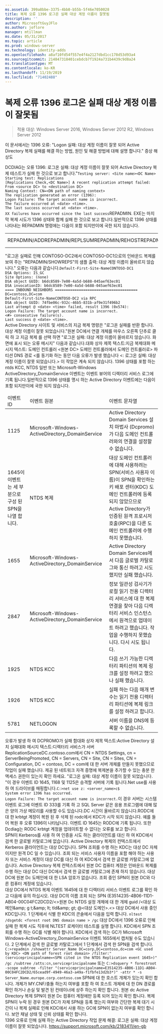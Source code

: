 ```yaml
---
ms.assetid: 399a8bbe-3375-4bb0-b55b-5f46e7050028
title: 복제 오류 1396 로그온 실패 대상 계정 이름이 잘못됨
description: ''
author: MicrosoftGuyJFlo
ms.author: joflore
manager: mtillman
ms.date: 05/31/2017
ms.topic: article
ms.prod: windows-server
ms.technology: identity-adds
ms.openlocfilehash: a8af10fd54f557e4f4a2127dbd1cc178d53d93a4
ms.sourcegitcommit: 214847318401cebdcb7f1924a731b4439c9d8a24
ms.translationtype: MT
ms.contentlocale: ko-KR
ms.lasthandoff: 11/19/2019
ms.locfileid: "71402488"
---
```

# <a name="replication-error-1396-logon-failure-the-target-account-name-is-incorrect"></a>복제 오류 1396 로그온 실패 대상 계정 이름이 잘못됨

>적용 대상: Windows Server 2016, Windows Server 2012 R2, Windows Server 2012


<developerConceptualDocument xmlns="https://ddue.schemas.microsoft.com/authoring/2003/5" xmlns:xlink="https://www.w3.org/1999/xlink" xmlns:xsi="https://www.w3.org/2001/XMLSchema-instance" xsi:schemaLocation="https://ddue.schemas.microsoft.com/authoring/2003/5 http://clixdevr3.blob.core.windows.net/ddueschema/developer.xsd"> <introduction>
    <para>이 문서에서는 1396 오류: &quot;Logon 실패: 대상 계정 이름이 잘못 되어 Active Directory 복제 실패를 해결 하는 방법, 원인 및 해결 방법에 대해 설명 합니다.&quot; </para>
    <list class="bullet"> <listItem>
        <para>
          <link xlink:href="d3a01966-74c9-4c49-ba11-354b9acf7519#BKMK_Symptoms">증상</link>
        </para>
      </listItem> <listItem>
        <para>
          <link xlink:href="d3a01966-74c9-4c49-ba11-354b9acf7519#BKMK_Causes">
        </link></para>
      </listItem> <listItem>
        <para>
          <link xlink:href="d3a01966-74c9-4c49-ba11-354b9acf7519#BKMK_Resolutions">해상도</link>
        </para>
      </listItem>
    </list>
  </introduction>
  <section address="BKMK_Symptoms">
    <title>증상</title>
    <content>
      <para />
      <list class="ordered">
<listItem><para>DCDIAG는 오류 1396: 로그온 실패: 대상 계정 이름이 잘못 되어 Active Directory 복제 테스트가 실패 한 것으로 보고 합니다.&quot;</para><code>Testing server: &lt;Site name&gt;&lt;DC Name&gt;
Starting test: Replications
[Replications Check,&lt;DC Name&gt;] A recent replication attempt failed:
From &lt;source DC&gt; to &lt;destination DC&gt;
Naming Context: CN=&lt;DN path of naming context&gt;
<codeFeaturedElement>The replication generated an error (1396):
Logon Failure: The target account name is incorrect.</codeFeaturedElement>
The failure occurred at &lt;date&gt; &lt;time&gt;.
The last success occurred at &lt;date&gt; &lt;time&gt;.
XX failures have occurred since the last success</code></listItem><listItem><para>REPADMIN. EXE는 마지막 복제 시도가 1396 상태와 함께 실패 한 것으로 보고 합니다.</para><para>일반적으로 1396 상태를 나타내는 REPADMIN 명령에는 다음이 포함 되지만이에 국한 되지 않습니다.</para><table xmlns:caps="https://schemas.microsoft.com/build/caps/2013/11"><tbody><tr><TD><list class="bullet"><listItem><para>REPADMIN/ADD</para></listItem><listItem><para>REPADMIN/REPLSUM</para></listItem><listItem><para>REPADMIN/REHOST</para></listItem><listItem><para>REPADMIN/SHOWVECTOR/LATENCY</para></listItem></list></TD><TD><list class="bullet"><listItem><para>REPADMIN/SHOWREPS</para></listItem><listItem><para>REPADMIN/SHOWREPL</para></listItem><listItem><para>REPADMIN /SYNCALL</para></listItem></list></TD></tr></tbody></table><para>&quot;로그온 실패로 인해 CONTOSO-DC2에서 CONTOSO-DC1으로의 인바운드 복제를 보여 주는 &quot;REPADMIN/SHOWREPS&quot;의 샘플 출력: 대상 계정 이름이 올바르지 않습니다.&quot; 오류는 다음과 같습니다.</para><code>Default-First-Site-NameCONTOSO-DC1
DSA Options: IS_GC 
Site Options: (none)
DSA object GUID: b6dc8589-7e00-4a5d-b688-045aef63ec01
DSA invocationID: b6dc8589-7e00-4a5d-b688-045aef63ec01
==== INBOUND NEIGHBORS ======================================
DC=contoso,DC=com
Default-First-Site-NameCONTOSO-DC2 via RPC
DSA object GUID: 74fbe06c-932c-46b5-831b-af9e31f496b2
Last attempt @ &lt;date&gt; &lt;time&gt; failed, <codeFeaturedElement>result 1396 (0x574):
Logon Failure: The target account name is incorrect.</codeFeaturedElement>
&lt;#&gt; consecutive failure(s).
Last success @ &lt;date&gt; &lt;time&gt;.
</code></listItem><listItem><para>Active Directory 사이트 및 서비스의 <ui>지금 복제</ui> 명령은 &quot;로그온 실패를 반환 합니다. 대상 계정 이름이 잘못 되었습니다.&quot;</para><para>원본 DC에서 연결 개체를 마우스 오른쪽 단추로 클릭 하 고 <ui>지금 복제</ui> 를 선택 하면 &quot;로그온 실패: 대상 계정 이름이 올바르지 않습니다. 화면에 표시 되는 오류 메시지&quot; 다음과 같습니다.</para><para>대화 상자 제목 텍스트:</para><para>지금 복제</para><para>대화 메시지 텍스트: </para><para>도메인 컨트롤러 &lt;원본 DC&gt; 도메인 컨트롤러에서 도메인 컨트롤러로&gt; 파티션 DNS 경로 &lt;를 동기화 하는 동안 다음 오류가 발생 했습니다 &lt;: 로그온 실패: 대상 계정 이름이 잘못 되었습니다.&gt; 이 작업은 계속 되지 않습니다. </para></listItem><listItem><para>1396 상태를 포함 하는 ntds KCC, NTDS 일반 또는 Microsoft-Windows ActiveDirectory_DomainService 이벤트는 이벤트 뷰어의 디렉터리 서비스 로그에 기록 됩니다.</para><para>일반적으로 1396 상태를 명시 하는 Active Directory 이벤트에는 다음이 포함 되지만이에 국한 되지 않습니다.</para><table xmlns:caps="https://schemas.microsoft.com/build/caps/2013/11"><thead><tr><TD><para>이벤트 ID</para></TD><TD><para>이벤트 원본</para></TD><TD><para>이벤트 문자열</para></TD></tr></thead><tbody><tr><TD><para>1125</para></TD><TD><para>Microsoft-Windows-ActiveDirectory_DomainService</para></TD><TD><para>Active Directory Domain Services 설치 마법사 (Dcpromo)가 다음 도메인 컨트롤러와의 연결을 설정할 수 없습니다.</para></TD></tr><tr><TD><para>1645</para><para>이 이벤트는 세 부분으로 구성 된 SPN을 나열 합니다.</para></TD><TD><para>NTDS 복제</para></TD><TD><para>대상 도메인 컨트롤러에 대해 사용하려는 SPN(서비스 사용자 이름)이 SPN을 확인하는 키 배포 센터(KDC) 도메인 컨트롤러에 등록되지 않았으므로 Active Directory가 인증된 원격 프로시저 호출(RPC)을 다른 도메인 컨트롤러에 수행하지 못했습니다.</para></TD></tr><tr><TD><para>1655</para></TD><TD><para>Microsoft-Windows-ActiveDirectory_DomainService</para></TD><TD><para>Active Directory Domain Services에서 다음 글로벌 카탈로그와 통신 하려고 시도 했지만 실패 했습니다.</para></TD></tr><tr><TD><para>2847</para></TD><TD><para>Microsoft-Windows-ActiveDirectory_DomainService</para></TD><TD><para>정보 일관성 검사기가 로컬 읽기 전용 디렉터리 서비스에 대 한 복제 연결을 찾아 다음 디렉터리 서비스 인스턴스에서 원격으로 업데이트 하려고 했습니다. 작업을 수행하지 못했습니다. 다시 시도 됩니다.</para></TD></tr><tr><TD><para>1925</para></TD><TD><para>NTDS KCC</para></TD><TD><para>다음 쓰기 가능한 디렉터리 파티션의 복제 링크를 설정 하려고 했으나 실패 했습니다.</para></TD></tr><tr><TD><para>1926</para></TD><TD><para>NTDS KCC</para></TD><TD><para>실패 하는 다음 매개 변수는 읽기 전용 디렉터리 파티션에 복제 링크를 설정 하려고 합니다.</para></TD></tr><tr><TD><para>5781</para></TD><TD><para>NETLOGON</para></TD><TD><para> 서버 이름을 DNS에 등록할 수 없습니다.</para></TD></tr></tbody></table></listItem><listItem><para>오류가 발생 하 여 DCPROMO가 실패 함</para><para>대화 상자 제목 텍스트:</para><para>Active Directory 설치 실패</para><para>대화 메시지 텍스트:</para><para>디렉터리 서비스가 서버 ReplicationSourceDC.contoso.com에서 CN = NTDS Settings, cn = ServerBeingPromoted, CN = Servers, CN = Site, CN = Sites, CN = Configuration, DC = contoso, DC = com에 대 한 서버 개체를 만들지 못했으므로 작업이 실패 했습니다. </para><para>제공 된 네트워크 자격 증명에 복제본을 추가할 수 있는 충분 한 액세스 권한이 있는지 확인 하세요. </para><para>
&quot;로그온 실패: 대상 계정 이름이 잘못 되었습니다. &quot;</para><para>이 경우 이벤트 ID 1645, 1168 및 1125은 승격할 서버에 기록 됩니다.</para></listItem><listItem><para><embeddedLabel>Net use</embeddedLabel>를 사용 하 여 드라이브를 매핑합니다.</para><code>C:&gt;net use z: &lt;server_name&gt;c$
System error 1396 has occurred.
Logon Failure: The target account name is incorrect.</code><para>이 경우 서버는 시스템 이벤트 로그에 이벤트 ID 333를 기록 하 고 SQL Server 같은 응용 프로그램에 대해 많은 양의 가상 메모리를 사용할 수도 있습니다.</para></listItem><listItem><para>DC 시간이 올바르지 않습니다.</para></listItem><listItem><para>RODC에 대 한 krbtgt 계정이 복원 된 후 삭제 된 rodc에서 KDC가 시작 되지 않습니다. 예를 들어 복원 후 오류 1396이 나타납니다. </para><para>
이벤트 ID 1645는 RODC에 기록 됩니다. </para><para>
또한 Dcdiag는 RODC krbtgt 계정을 업데이트할 수 없다는 오류를 보고 합니다. </para></listItem>
</list>
    </content>
  </section>
  <section address="BKMK_Causes">
    <title>
    <content>
      </title><para />
      <list class="ordered">
        <listItem>
          <para>SPN이 Kerberos를 사용 하 여 인증을 시도 하는 클라이언트를 대신 하 여 KDC에서 검색 한 글로벌 카탈로그에 없습니다.</para>
          <para>Active Directory 복제의 컨텍스트에서 Kerberos 클라이언트는 대상 DC입니다. SPN 조회를 수행 하는 KDC는 대상 DC 자체 이지만 원격 DC 일 수 있습니다.</para>
        </listItem>
        <listItem>
          <para>조회 되는 서비스 사용자 이름을 포함 해야 하는 사용자 또는 서비스 계정이 대상 DC를 대신 하 여 KDC에서 검색 한 글로벌 카탈로그에 없습니다.</para>
          <para>Active Directory 복제 컨텍스트에서 원본 DC 컴퓨터 계정은 인바운드 복제를 수행 하는 대상 DC 대신 DC에서 검색 한 글로벌 카탈로그에 존재 하지 않습니다.</para>
        </listItem>
        <listItem>
          <para>대상 DC에 원본 Dc 도메인에 대 한 LSA 암호가 없습니다.</para>
        </listItem>
        <listItem>
          <para>조회 중인 SPN이 원본 DC와 다른 컴퓨터 계정에 있습니다.</para>
        </listItem>
      </list>
    </content>
  </section>
  <section address="BKMK_Resolutions">
    <title>해결 방법</title>
    <content>
      <list class="ordered">
        <listItem>
          <para>대상 DC에서 NTDS 복제 이벤트 1645에 대 한 디렉터리 서비스 이벤트 로그를 확인 하 고 다음에 유의 하십시오.</para>
          <para>대상 DC의 이름</para>
          <para>조회 되는 SPN (E3514235-4B06-11D1-AB04-00C04FC2DCD2/&lt;&gt;원본 Dc NTDS 설정 개체에 대 한 개체 guid /&lt;대상 도메인&amp;amp; g t;&amp;amp; lt; tld&amp;amp; gt; @&lt;대상 도메인&gt;.&lt;&gt;</para>
          <para>대상 DC에서 사용 중인 KDC입니다.</para>
        </listItem>
        <listItem>
          <para>1 단계에서 식별 한 KDC의 콘솔에서 다음을 입력 합니다. </para>
          <code>nltest /dsgetdc &lt;forest root DNS domain name &gt; /gc</code>
          <para>대상 DC에서 1396 오류로 인해 실패 한 복제 시도 직후에 NLTEST 로케이터 테스트를 실행 합니다. </para>
          <para>KDC에서 SPN 조회를 수행 하는 GC를 식별 해야 합니다. </para>
          <para>KDC에서 검색 하는 GC가 Microsoft Windows-ActiveDirectory_DomainService 이벤트 1655에서 캡처될 수도 있습니다.</para>
        </listItem>
        <listItem>
          <para>2 단계에서 검색 한 글로벌 카탈로그에서 1 단계에서 검색 한 SPN을 검색 합니다.</para>
          <code>C:&gt;repadmin /showattr Server_Name DC=corp,DC=contoso,dc=com &lt;GC used by KDC&gt; &lt;DN path of forest root domain&gt; /filter:&quot;(serviceprincipalname=&lt;SPN cited in the NTDS Replication event 1645&gt;)&quot; /gc /subtree /atts:cn,serviceprincipalname</code>
          <para>또는</para>
          <code>C:&gt;dsquery * forestroot -scope subtree -filter &quot;(serviceprincipalname=E3514235-4B06-11D1-AB04-00C04FC2DCD2/65cead9f-4949-46a3-a49a-f1fbfe13d2b3*)&quot; -attr * -s Server_Name.europe.corp.contoso.com</code>
          <para>SPN에 대 한 호스트 개체가 있는지 확인 합니다.</para>
          <para>개체가 MY.CNF/충돌 하는지 여부를 포함 하 여 호스트 개체에 대 한 DN 경로를 확인 하거나 손실 및 발견 된 컨테이너에 상주 하는지 확인 합니다.</para>
          <para>원본 dc Active Directory 복제 SPN이 원본 Dc 컴퓨터 계정에만 등록 되어 있는지 확인 합니다.</para>
          <para>복제 SPN이 누락 된 경우 원본 DC가 자체 SPN을 등록 했는지 여부와 간단한 복제 대기 시간이 나 복제 실패로 인해 KDC에서 사용 하는 GC에 SPN이 없는지 여부를 확인 합니다.</para>
        </listItem>
        <listItem>
          <para>보안 채널 상태 및 신뢰 상태를 확인 합니다.</para>
        </listItem>
      </list>
    </content>
  </section>
  <relatedTopics>
    <externalLink> 
      <linkText>1396 오류로 인해 실패 하는 Active Directory 작업 문제 해결: 로그온 실패: 대상 계정 이름이 잘못 되었습니다.</linkText> 
      <linkUri><a href="https://support.microsoft.com/kb/2183411/en-gb" data-raw-source="https://support.microsoft.com/kb/2183411/en-gb">https://support.microsoft.com/kb/2183411/en-gb</a></linkUri> 
    </externalLink>
  </relatedTopics>
</developerConceptualDocument>


